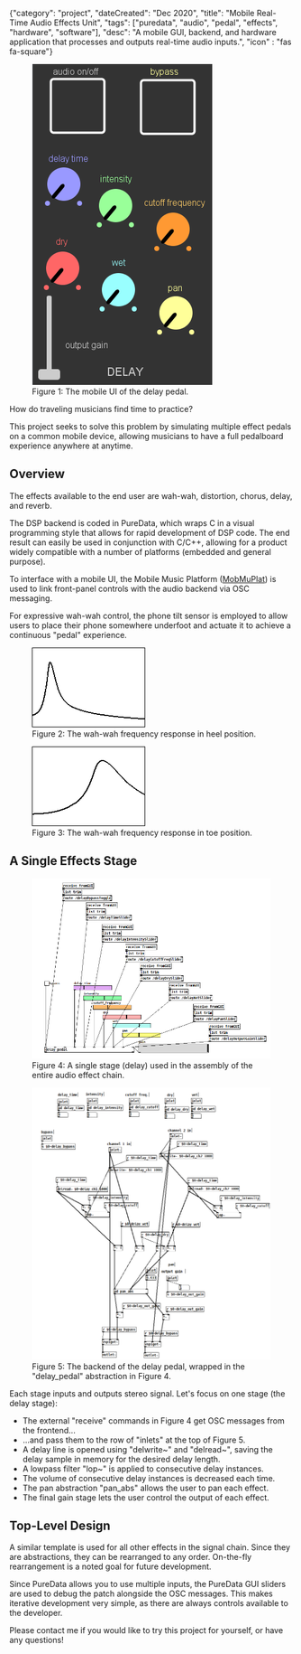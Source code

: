 {"category": "project", "dateCreated": "Dec 2020", "title": "Mobile Real-Time Audio Effects Unit", "tags": ["puredata", "audio", "pedal", "effects", "hardware", "software"], "desc": "A mobile GUI, backend, and hardware application that processes and outputs real-time audio inputs.", "icon" : "fas fa-square"}

<article>

<div class="row">
    <div class="col col-lg-9 col-md-12 col-sm-12">
        <figure class="figure">
            <img src="../images/delay_gui.PNG" class="figure-img img-fluid rounded" alt="The mobile UI of the delay pedal.">
            <figcaption class="figure-caption">
                Figure 1: The mobile UI of the delay pedal.
            </figcaption>
        </figure>
    </div>
</div>

How do traveling musicians find time to practice?

This project seeks to solve this problem by simulating multiple effect pedals on a common mobile device, allowing musicians to have a full pedalboard experience anywhere at anytime.

## Overview
The effects available to the end user are wah-wah, distortion, chorus, delay, and reverb.

The DSP backend is coded in PureData, which wraps C in a visual programming style that allows for rapid development of DSP code. The end result can easily be used in conjunction with C/C++, allowing for a product widely compatible with a number of platforms (embedded and general purpose).

To interface with a mobile UI, the Mobile Music Platform (<a href="https://danieliglesia.com/mobmuplat/" class="text-link">MobMuPlat</a>) is used to link front-panel controls with the audio backend via OSC messaging.

For expressive wah-wah control, the phone tilt sensor is employed to allow users to place their phone somewhere underfoot and actuate it to achieve a continuous "pedal" experience.

<div class="row">
    <div class="col col-lg-6 col-md-6 col-sm-6">
        <figure class="figure">
            <img src="../images/wah_lo_cf_hi_q.PNG" class="figure-img img-fluid rounded" alt="The wah-wah frequency response in heel position.">
            <figcaption class="figure-caption">
                Figure 2: The wah-wah frequency response in heel position.
            </figcaption>
        </figure>
    </div>
    <div class="col col-lg-6 col-md-6 col-sm-6">
        <figure class="figure">
            <img src="../images/wah_hi_cf_hi_q.PNG" class="figure-img img-fluid rounded" alt="The wah-wah frequency response in toe position.">
            <figcaption class="figure-caption">
                Figure 3: The wah-wah frequency response in toe position.
            </figcaption>
        </figure>
    </div>
</div>

## A Single Effects Stage
<div class="row">
    <div class="col col-lg-6 col-md-6 col-sm-12">
        <figure class="figure">
            <img src="../images/mmp.PNG" class="figure-img img-fluid rounded" alt="A single stage (delay) used in the assembly of the entire audio effect chain.">
            <figcaption class="figure-caption">
                Figure 4: A single stage (delay) used in the assembly of the entire audio effect chain.
            </figcaption>
        </figure>
    </div>
    <div class="col col-lg-6 col-md-6 col-sm-12">
        <figure class="figure">
            <img src="../images/delay_guts.PNG" class="figure-img img-fluid rounded" alt="The backend of the delay pedal.">
            <figcaption class="figure-caption">
                Figure 5: The backend of the delay pedal, wrapped in the "delay_pedal" abstraction in Figure 4.
            </figcaption>
        </figure>
    </div>
</div>

Each stage inputs and outputs stereo signal. Let's focus on one stage (the delay stage):
<ul>
<li>The external "receive" commands in Figure 4 get OSC messages from the frontend...</li>
<li>...and pass them to the row of "inlets" at the top of Figure 5. </li>
<li>A delay line is opened using "delwrite~" and "delread~", saving the delay sample in memory for the desired delay length.</li>
<li>A lowpass filter "lop~" is applied to consecutive delay instances.</li>
<li>The volume of consecutive delay instances is decreased each time.</li>
<li>The pan abstraction "pan_abs" allows the user to pan each effect.</li>
<li>The final gain stage lets the user control the output of each effect.</li>
</ul>

## Top-Level Design
A similar template is used for all other effects in the signal chain. Since they are abstractions, they can be rearranged to any order. On-the-fly rearrangement is a noted goal for future development.

Since PureData allows you to use multiple inputs, the PureData GUI sliders are used to debug the patch alongside the OSC messages. This makes iterative development very simple, as there are always controls available to the developer.

Please <span><a class="text-link" tabindex = 0 onclick="copyToClipboard()" data-bs-toggle="popover" data-bs-trigger="focus" data-bs-content="Email copied to clipboard!">
contact me
  </a></span> if you would like to try this project for yourself, or have any questions!


</article>
